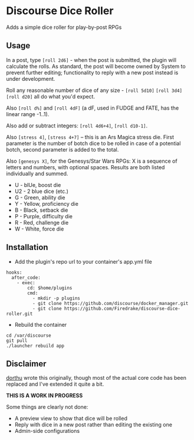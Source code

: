 # Discourse Dice Roller

Adds a simple dice roller for play-by-post RPGs

## Usage

In a post, type `[roll 2d6]` - when the post is submitted, the plugin
will calculate the rolls. As standard, the post will become owned by
System to prevent further editing; functionality to reply with a new
post instead is under development.

Roll any reasonable number of dice of any size - `[roll 5d10]` `[roll
3d4]` `[roll d20]` all do what you'd expect.

Also `[roll d%]` and `[roll 4dF]` (a dF, used in FUDGE and FATE, has
the linear range -1..1).

Also add or subtract integers: `[roll 4d6+4]`, `[roll d10-1]`.

Also `[stress 4]`, `[stress 4+7]` – this is an Ars Magica stress die.
First parameter is the number of botch dice to be rolled in case of a
potential botch, second parameter is added to the total.

Also `[genesys X]`, for the Genesys/Star Wars RPGs: X is a sequence of
letters and numbers, with optional spaces. Results are both listed
individually and summed.

- U - blUe, boost die
- U2 - 2 blue dice (etc.)
- G - Green, ability die
- Y - Yellow, proficiency die
- B - Black, setback die
- P - Purple, difficulty die
- R - Red, challenge die
- W - White, force die

## Installation

 * Add the plugin's repo url to your container's app.yml file

```
hooks:
  after_code:
    - exec:
        cd: $home/plugins
        cmd:
          - mkdir -p plugins
          - git clone https://github.com/discourse/docker_manager.git
          - git clone https://github.com/Firedrake/discourse-dice-roller.git
```

 * Rebuild the container

```
cd /var/discourse
git pull
./launcher rebuild app
```

## Disclaimer

[dorthu](https://github.com/dorthu/discourse-dice-roller) wrote this
originally, though most of the actual core code has been replaced and
I've extended it quite a bit.

**THIS IS A WORK IN PROGRESS**

Some things are clearly not done:

 * A preview view to show that dice will be rolled
 * Reply with dice in a new post rather than editing the existing one
 * Admin-side configurations
